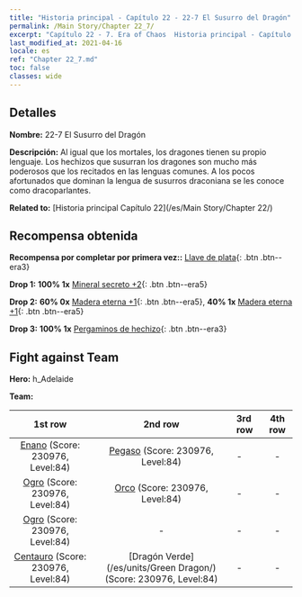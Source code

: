 ```yaml
---
title: "Historia principal - Capítulo 22 - 22-7 El Susurro del Dragón"
permalink: /Main Story/Chapter 22_7/
excerpt: "Capítulo 22 - 7. Era of Chaos  Historia principal - Capítulo 22_7. 22-7 El Susurro del Dragón"
last_modified_at: 2021-04-16
locale: es
ref: "Chapter 22_7.md"
toc: false
classes: wide
---
```


## Detalles

 **Nombre:** 22-7 El Susurro del Dragón

 **Descripción:** Al igual que los mortales, los dragones tienen su propio lenguaje. Los hechizos que susurran los dragones son mucho más poderosos que los recitados en las lenguas comunes. A los pocos afortunados que dominan la lengua de susurros draconiana se les conoce como dracoparlantes.

 **Related to:** [Historia principal Capítulo 22](/es/Main Story/Chapter 22/)

## Recompensa obtenida

 **Recompensa por completar por primera vez::** [Llave de plata](/es/Items/con_693/){: .btn .btn--era3}

 **Drop 1:** **100% 1x** [Mineral secreto +2](/es/Items/mat_75/){: .btn .btn--era5}

 **Drop 2:** **60% 0x** [Madera eterna +1](/es/Items/mat_69/){: .btn .btn--era5}, **40% 1x** [Madera eterna +1](/es/Items/mat_69/){: .btn .btn--era5}

 **Drop 3:** **100% 1x** [Pergaminos de hechizo](/es/Items/con_694/){: .btn .btn--era3}


## Fight against Team
 **Hero:** h_Adelaide

 **Team:**


  | 1st row | 2nd row | 3rd row | 4th row |
  |:----:|:----:|:----|:----:|
  | [Enano](/es/units/Dwarf/) (Score: 230976, Level:84)  | [Pegaso](/es/units/Pegasus/) (Score: 230976, Level:84)  | - | - |
  | [Ogro](/es/units/Ogre/) (Score: 230976, Level:84)  | [Orco](/es/units/Orc/) (Score: 230976, Level:84)  | - | - |
  | [Ogro](/es/units/Ogre/) (Score: 230976, Level:84)  | - | - | - |
  | [Centauro](/es/units/Centaur/) (Score: 230976, Level:84)  | [Dragón Verde](/es/units/Green Dragon/) (Score: 230976, Level:84)  | - | - |


